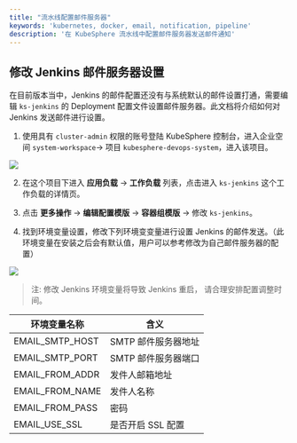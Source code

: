 ```yaml
---
title: "流水线配置邮件服务器"
keywords: 'kubernetes, docker, email, notification, pipeline'
description: '在 KubeSphere 流水线中配置邮件服务器发送邮件通知'
---
```


## 修改 Jenkins 邮件服务器设置

在目前版本当中，Jenkins 的邮件配置还没有与系统默认的邮件设置打通，需要编辑 `ks-jenkins` 的 Deployment 配置文件设置邮件服务器。此文档将介绍如何对 Jenkins 发送邮件进行设置。

1. 使用具有 `cluster-admin` 权限的账号登陆 KubeSphere 控制台，进入企业空间 `system-workspace`-> 项目 `kubesphere-devops-system`，进入该项目。

![](https://pek3b.qingstor.com/kubesphere-docs/png/20200222231148.png)


2. 在这个项目下进入 **应用负载** → **工作负载** 列表，点击进入 `ks-jenkins` 这个工作负载的详情页。

3. 点击 **更多操作** -> **编辑配置模版** -> **容器组模版** -> 修改 `ks-jenkins`。

4. 找到环境变量设置，修改下列环境变变量进行设置 Jenkins 的邮件发送。（此环境变量在安装之后会有默认值，用户可以参考修改为自己邮件服务器的配置）

![](https://pek3b.qingstor.com/kubesphere-docs/png/20200222232208.png)


> 注: 修改 Jenkins 环境变量将导致 Jenkins 重启， 请合理安排配置调整时间。

| 环境变量名称 | 含义 |
|---|---|
|EMAIL\_SMTP\_HOST | SMTP 邮件服务器地址 |
|EMAIL\_SMTP\_PORT | SMTP 邮件服务器端口  |
|EMAIL\_FROM\_ADDR | 发件人邮箱地址 |
|EMAIL\_FROM\_NAME | 发件人名称 |
|EMAIL\_FROM\_PASS | 密码|
|EMAIL\_USE\_SSL | 是否开启 SSL 配置 |

